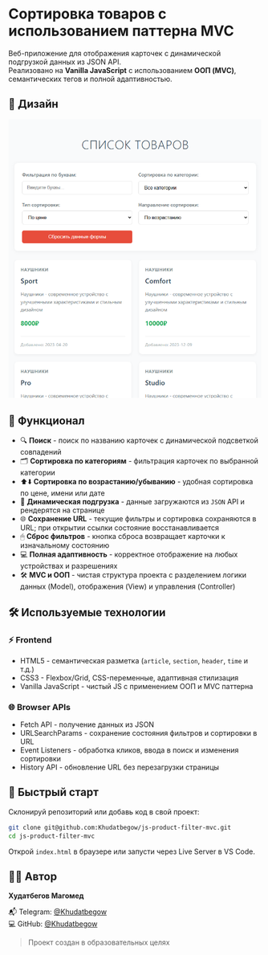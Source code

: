 # Сортировка товаров с использованием паттерна MVC

Веб-приложение для отображения карточек с динамической подгрузкой данных из JSON API.  
Реализовано на **Vanilla JavaScript** с использованием **ООП (MVC)**, семантических тегов и полной адаптивностью.

## 🎨 Дизайн

![To Do List Screenshot](./src/images/design.png)

## 🎯 Функционал

- 🔍 **Поиск** - поиск по названию карточек с динамической подсветкой совпадений
- 🗂 **Сортировка по категориям** - фильтрация карточек по выбранной категории
- ⬆️⬇️ **Сортировка по возрастанию/убыванию** - удобная сортировка по цене, имени или дате
- 🔄 **Динамическая подгрузка** - данные загружаются из `JSON` API и рендерятся на странице
- 🌐 **Сохранение URL** - текущие фильтры и сортировка сохраняются в URL; при открытии ссылки состояние восстанавливается
- 🖱 **Сброс фильтров** - кнопка сброса возвращает карточки к изначальному состоянию
- 💻 **Полная адаптивность** - корректное отображение на любых устройствах и разрешениях
- 🛠 **MVC и ООП** - чистая структура проекта с разделением логики данных (Model), отображения (View) и управления (Controller)

## 🛠️ Используемые технологии

### ⚡ Frontend

- HTML5 - семантическая разметка (`article`, `section`, `header`, `time` и т.д.)
- CSS3 - Flexbox/Grid, CSS-переменные, адаптивная стилизация
- Vanilla JavaScript - чистый JS с применением ООП и MVC паттерна

### 🌐 Browser APIs

- Fetch API - получение данных из JSON
- URLSearchParams - сохранение состояния фильтров и сортировки в URL
- Event Listeners - обработка кликов, ввода в поиск и изменения сортировки
- History API - обновление URL без перезагрузки страницы

## 🚀 Быстрый старт

Склонируй репозиторий или добавь код в свой проект:

```bash
git clone git@github.com:Khudatbegow/js-product-filter-mvc.git
cd js-product-filter-mvc
```

Открой `index.html` в браузере или запусти через Live Server в VS Code.

## 👨‍💻 Автор

**Худатбегов Магомед**

📬 Telegram: [@Khudatbegow](https://t.me/Khudatbegow)  
💻 GitHub: [@Khudatbegow](https://github.com/Khudatbegow)

> Проект создан в образовательных целях
